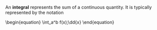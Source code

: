 An **integral** represents the sum of a continuous quantity. It is typically represented by the notation

\begin{equation}
\int_a^b f(x)\;\dd{x}
\end{equation}